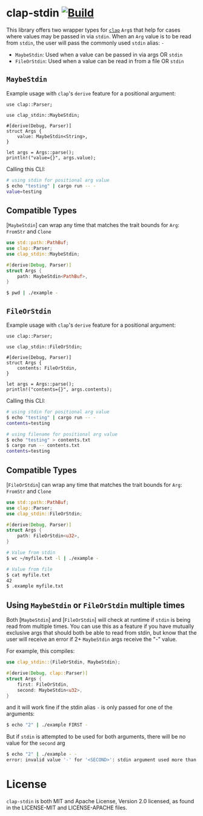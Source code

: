 # clap-stdin [![Build](https://img.shields.io/github/actions/workflow/status/thepacketgeek/clap-stdin/ci-build.yml?branch=main)](https://github.com/thepacketgeek/clap-stdin/actions/workflows/ci-build.yml)

This library offers two wrapper types for [`clap`](https://docs.rs/clap) `Arg`s that help
for cases where values may be passed in via `stdin`. When an `Arg` value is to be read
from `stdin`, the user will pass the commonly used `stdin` alias: `-`

- `MaybeStdin`: Used when a value can be passed in via args OR `stdin`
- `FileOrStdin`: Used when a value can be read in from a file OR `stdin`

## `MaybeStdin`

Example usage with `clap`'s `derive` feature for a positional argument:
```rust,no_run
use clap::Parser;

use clap_stdin::MaybeStdin;

#[derive(Debug, Parser)]
struct Args {
    value: MaybeStdin<String>,
}

let args = Args::parse();
println!("value={}", args.value);
```

Calling this CLI:
```sh
# using stdin for positional arg value
$ echo "testing" | cargo run -- -
value=testing
```

## Compatible Types
[`MaybeStdin`] can wrap any time that matches the trait bounds for `Arg`: `FromStr` and `Clone`
```rust
use std::path::PathBuf;
use clap::Parser;
use clap_stdin::MaybeStdin;

#[derive(Debug, Parser)]
struct Args {
    path: MaybeStdin<PathBuf>,
}
```

```sh
$ pwd | ./example -
```

## `FileOrStdin`

Example usage with `clap`'s `derive` feature for a positional argument:
```rust,no_run
use clap::Parser;

use clap_stdin::FileOrStdin;

#[derive(Debug, Parser)]
struct Args {
    contents: FileOrStdin,
}

let args = Args::parse();
println!("contents={}", args.contents);
```

Calling this CLI:
```sh
# using stdin for positional arg value
$ echo "testing" | cargo run -- -
contents=testing

# using filename for positional arg value
$ echo "testing" > contents.txt
$ cargo run -- contents.txt
contents=testing
```

## Compatible Types
[`FileOrStdin`] can wrap any time that matches the trait bounds for `Arg`: `FromStr` and `Clone`
```rust
use std::path::PathBuf;
use clap::Parser;
use clap_stdin::FileOrStdin;

#[derive(Debug, Parser)]
struct Args {
    path: FileOrStdin<u32>,
}
```

```sh
# Value from stdin
$ wc ~/myfile.txt -l | ./example -

# Value from file
$ cat myfile.txt
42
$ .example myfile.txt
```

## Using `MaybeStdin` or `FileOrStdin` multiple times
Both [`MaybeStdin`] and [`FileOrStdin`] will check at runtime if `stdin` is being read from multiple times. You can use this
as a feature if you have mutually exclusive args that should both be able to read from stdin, but know
that the user will receive an error if 2+ `MaybeStdin` args receive the "-" value.

For example, this compiles:
```rust
use clap_stdin::{FileOrStdin, MaybeStdin};

#[derive(Debug, clap::Parser)]
struct Args {
    first: FileOrStdin,
    second: MaybeStdin<u32>,
}
```

and it will work fine if the stdin alias `-` is only passed for one of the arguments:
```sh
$ echo "2" | ./example FIRST -
```

But if `stdin` is attempted to be used for both arguments, there will be no value for the `second` arg
```sh
$ echo "2" | ./example - -
error: invalid value '-' for '<SECOND>': stdin argument used more than once
```

# License

`clap-stdin` is both MIT and Apache License, Version 2.0 licensed, as found
in the LICENSE-MIT and LICENSE-APACHE files.